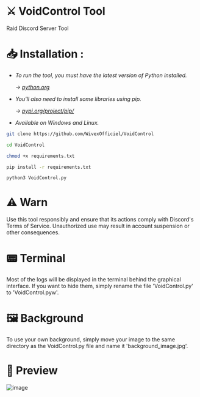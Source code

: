 # ⚔ VoidControl Tool
Raid Discord Server Tool

# 📥 Installation :
- *To run the tool, you must have the latest version of Python installed.*

  *→ [python.org](https://www.python.org/)*

- *You'll also need to install some libraries using pip.*

  *→ [pypi.org/project/pip/](https://pypi.org/project/pip/)*

- *Available on Windows and Linux.*

```bash
git clone https://github.com/WivexOfficiel/VoidControl
```
```bash
cd VoidControl
```
```bash
chmod +x requirements.txt
```
```bash
pip install -r requirements.txt
```
```bash
python3 VoidControl.py
```

# ⚠ Warn
Use this tool responsibly and ensure that its actions comply with Discord's Terms of Service. Unauthorized use may result in account suspension or other consequences.

# 📟 Terminal
Most of the logs will be displayed in the terminal behind the graphical interface. If you want to hide them, simply rename the file 'VoidControl.py' to 'VoidControl.pyw'.

# 🖼 Background
To use your own background, simply move your image to the same directory as the VoidControl.py file and name it 'background_image.jpg'.

# 👀 Preview
![image](https://github.com/user-attachments/assets/7bd7624d-4125-42bb-a01f-5ae9c4d2d897)
